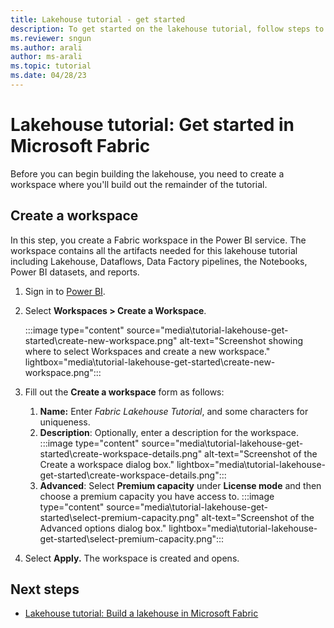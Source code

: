 ```yaml
---
title: Lakehouse tutorial - get started
description: To get started on the lakehouse tutorial, follow steps to create a workspace where you'll build out the remainder of the tutorial.
ms.reviewer: sngun
ms.author: arali
author: ms-arali
ms.topic: tutorial
ms.date: 04/28/23
---
```


# Lakehouse tutorial: Get started in Microsoft Fabric

Before you can begin building the lakehouse, you need to create a workspace where you'll build out the remainder of the tutorial.

## Create a workspace

In this step, you create a Fabric workspace in the Power BI service. The workspace contains all the artifacts needed for this lakehouse tutorial including Lakehouse, Dataflows, Data Factory pipelines, the Notebooks, Power BI datasets, and reports.

1. Sign in to [Power BI](https://powerbi.com/).

1. Select **Workspaces > Create a Workspace**.

   :::image type="content" source="media\tutorial-lakehouse-get-started\create-new-workspace.png" alt-text="Screenshot showing where to select Workspaces and create a new workspace." lightbox="media\tutorial-lakehouse-get-started\create-new-workspace.png":::

1. Fill out the **Create a workspace** form as follows:
   1. **Name:** Enter *Fabric Lakehouse Tutorial*, and some characters for uniqueness.
   1. **Description**: Optionally, enter a description for the workspace.
   :::image type="content" source="media\tutorial-lakehouse-get-started\create-workspace-details.png" alt-text="Screenshot of the Create a workspace dialog box." lightbox="media\tutorial-lakehouse-get-started\create-workspace-details.png":::
   1. **Advanced**: Select **Premium capacity** under **License mode** and then choose a premium capacity you have access to.
   :::image type="content" source="media\tutorial-lakehouse-get-started\select-premium-capacity.png" alt-text="Screenshot of the Advanced options dialog box." lightbox="media\tutorial-lakehouse-get-started\select-premium-capacity.png":::

1. Select **Apply.** The workspace is created and opens.

## Next steps

- [Lakehouse tutorial: Build a lakehouse in Microsoft Fabric](tutorial-build-lakehouse.md)
